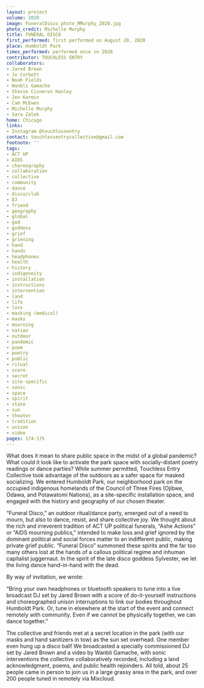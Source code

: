 ```yaml
---
layout: project
volume: 2020
image: FuneralDisco_photo_MMurphy_2020.jpg
photo_credit: Michelle Murphy
title: FUNERAL DISCO
first_performed: first performed on August 28, 2020
place: Humboldt Park
times_performed: performed once in 2020
contributor: TOUCHLESS ENTRY
collaborators:
- Jared Brown
- Jo Corbett
- Noah Fields
- Wanbli Gamache
- Stevie Cisneros Hanley
- Jen Karmin
- Cam McEwen
- Michelle Murphy
- Sara Zalek
home: Chicago
links:
- Instagram @touchlessentry
contact: touchlessentrycollective@gmail.com
footnote: ''
tags:
- ACT UP
- AIDS
- choreography
- collaboration
- collective
- community
- dance
- disco/club
- DJ
- friend
- geography
- global
- god
- goddess
- grief
- grieving
- hand
- hands
- headphones
- health
- history
- indigeneity
- installation
- instructions
- intervention
- land
- life
- loss
- masking (medical)
- masks
- mourning
- nation
- outdoor
- pandemic
- poem
- poetry
- public
- ritual
- score
- secret
- site-specific
- sonic
- space
- spirit
- state
- sun
- theater
- tradition
- unison
- video
pages: 174-175
---
```


What does it mean to share public space in the midst of a global pandemic? What could it look like to activate the park space with socially-distant poetry readings or dance parties? While summer permitted, Touchless Entry Collective took advantage of the outdoors as a safer space for masked socializing. We entered Humboldt Park, our neighborhood park on the occupied indigenous homelands of the Council of Three Fires (Ojibwe, Odawa, and Potawatomi Nations), as a site-specific installation space, and engaged with the history and geography of our chosen theater.

“Funeral Disco,” an outdoor ritual/dance party, emerged out of a need to mourn, but also to dance, resist, and share collective joy. We thought about the rich and irreverent tradition of ACT UP political funerals, “Ashe Actions” or “AIDS mourning publics,” intended to make loss and grief ignored by the dominant political and social forces matter to an indifferent public, making private grief public. “Funeral Disco” summoned these spirits and the far too many others lost at the hands of a callous political regime and inhuman capitalist juggernaut. In the spirit of the late disco goddess Sylvester, we let the living dance hand-in-hand with the dead. 

By way of invitation, we wrote: 

“Bring your own headphones or bluetooth speakers to tune into a live broadcast DJ set by Jared Brown with a score of do-it-yourself instructions and choreographed unison interruptions to link our bodies throughout Humboldt Park. Or, tune in elsewhere at the start of the event and connect remotely with community. Even if we cannot be physically together, we can dance together.”

The collective and friends met at a secret location in the park (with our masks and hand sanitizers in tow) as the sun set overhead. One member even hung up a disco ball! We broadcasted a specially commissioned DJ set by Jared Brown and a video by Wanbli Gamache, with sonic interventions the collective collaboratively recorded, including a land acknowledgment, poems, and public health rejoinders. All told, about 25 people came in person to join us in a large grassy area in the park, and over 200 people tuned in remotely via Mixcloud.